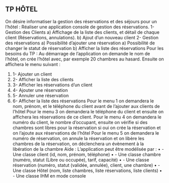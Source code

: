 ## TP HÔTEL
On désire informatiser la gestion des réservations et des séjours pour un l’hôtel : Réaliser une
application console de gestion des réservations.
1- Gestion des Clients
a) Affichage de la liste des clients, et détail de chaque client (Réservations, annulations).
b) Ajout d’un nouveau client
2- Gestion des réservations
a) Possibilité d’ajouter une réservation
a) Possibilité de changer le statut de réservation
b) Afficher la liste des réservations
Pour les besoins du TP :
Au démarrage de l’application on demande le nom de l’hôtel, on crée l’hôtel avec, par exemple 20
chambres au hasard.
Ensuite on affichera le menu suivant :
1. 1- Ajouter un client
2. 2- Afficher la liste des clients
3. 3- Afficher les réservations d’un client
4. 4- Ajouter une réservation
5. 5- Annuler une réservation
6. 6- Afficher la liste des réservations
Pour le menu 1 on demandera le nom, prénom, et le téléphone du client avant de l’ajouter aux
clients de l’hôtel
Pour le menu 3 on demandera le téléphone du client et ensuite on affichera les réservations de ce
client.
Pour le menu 4 on demandera le numéro du client, le nombre d’occupant, ensuite on vérifie si des
chambres sont libres pour la réservation si oui on crée la réservation et on l’ajoute aux réservations
de l’hôtel
Pour le menu 5 on demandera le numéro de réservation, on annule la réservation et on libère les
chambres de la réservation, on déclenchera un évènement à la libération de la chambre
Aide : L’application peut être modélisée par :
• - Une classe client (id, nom, prénom, téléphone)
• - Une classe chambre (numéro, statut (Libre ou occupée), tarif, capacité)
• - Une classe réservation (numéro, statut (validée, annulée), client, une chambre)
• - Une classe Hôtel (nom, liste chambres, liste réservations, liste clients)
• - Une classe IHM en mode console
